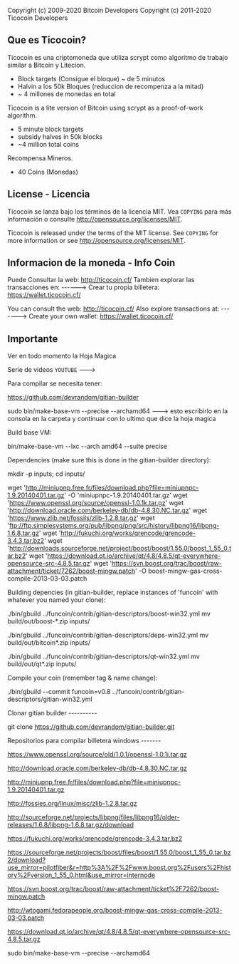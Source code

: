 Copyright (c) 2009-2020 Bitcoin Developers
Copyright (c) 2011-2020 Ticocoin Developers

Que es Ticocoin?
-----------------------

Ticocoin es una criptomoneda que utiliza scrypt como algoritmo de trabajo similar a Bitcoin y Litecion.
 - Block targets (Consigue el bloque) ~ de 5 minutos
 - Halvin a los 50k Bloques (reduccion de recompenza a la mitad)
 - ~ 4 millones de monedas en total


Ticocoin is a lite version of Bitcoin using scrypt as a proof-of-work algorithm.
 - 5 minute block targets
 - subsidy halves in 50k blocks
 - ~4 million total coins

Recompensa Mineros.
  - 40 Coins (Monedas)	


License - Licencia
----------------------------

Ticocoin se lanza bajo los términos de la licencia MIT. Vea `COPYING` para más
información o consulte http://opensource.org/licenses/MIT.

Ticocoin is released under the terms of the MIT license. See `COPYING` for more
information or see http://opensource.org/licenses/MIT.



Informacion de la moneda - Info Coin
----------------------------------------------------------

Puede Consultar la web: http://ticocoin.cf/
Tambien explorar las transacciones en: ------>
Crear tu propia billetera: https://wallet.ticocoin.cf/

You can consult the web: http://ticocoin.cf/
Also explore transactions at: ------->
Create your own wallet: https://wallet.ticocoin.cf/


Importante
----------------------------------------------------------

Ver en todo momento la Hoja Magica


Serie de videos `YOUTUBE` --->




Para compilar se necesita tener:


https://github.com/devrandom/gitian-builder

sudo bin/make-base-vm --precise --archamd64  ---> esto escribirlo en la consola en la carpeta y continuar con lo ultimo que dice la hoja magica


Build base VM:
 
bin/make-base-vm --lxc --arch amd64 --suite precise
 
Dependencies (make sure this is done in the gitian-builder directory):
 
mkdir -p inputs; cd inputs/
 
wget 'http://miniupnp.free.fr/files/download.php?file=miniupnpc-1.9.20140401.tar.gz' -O 'miniupnpc-1.9.20140401.tar.gz'
wget 'https://www.openssl.org/source/openssl-1.0.1k.tar.gz'
wget 'http://download.oracle.com/berkeley-db/db-4.8.30.NC.tar.gz'
wget 'https://www.zlib.net/fossils/zlib-1.2.8.tar.gz'
wget 'ftp://ftp.simplesystems.org/pub/libpng/png/src/history/libpng16/libpng-1.6.8.tar.gz'
wget 'http://fukuchi.org/works/qrencode/qrencode-3.4.3.tar.bz2'
wget 'http://downloads.sourceforge.net/project/boost/boost/1.55.0/boost_1_55_0.tar.bz2'
wget 'https://download.qt.io/archive/qt/4.8/4.8.5/qt-everywhere-opensource-src-4.8.5.tar.gz'
wget 'https://svn.boost.org/trac/boost/raw-attachment/ticket/7262/boost-mingw.patch' -O boost-mingw-gas-cross-compile-2013-03-03.patch
 
Building depencies (in gitian-builder, replace instances of 'funcoin' with whatever you named your clone):
 
./bin/gbuild ../funcoin/contrib/gitian-descriptors/boost-win32.yml
mv build/out/boost-*.zip inputs/
 
./bin/gbuild ../funcoin/contrib/gitian-descriptors/deps-win32.yml
mv build/out/bitcoin*.zip inputs/
 
./bin/gbuild ../funcoin/contrib/gitian-descriptors/qt-win32.yml
mv build/out/qt*.zip inputs/
 
Compile your coin (remember tag & name change):
 
./bin/gbuild --commit funcoin=v0.8 ../funcoin/contrib/gitian-descriptors/gitian-win32.yml


Clonar gitian builder ----------

git clone https://github.com/devrandom/gitian-builder.git



Repositorios para compilar billetera windows -------

https://www.openssl.org/source/old/1.0.1/openssl-1.0.1i.tar.gz

http://download.oracle.com/berkeley-db/db-4.8.30.NC.tar.gz

http://miniupnp.free.fr/files/download.php?file=miniupnpc-1.9.20140401.tar.gz

http://fossies.org/linux/misc/zlib-1.2.8.tar.gz

http://sourceforge.net/projects/libpng/files/libpng16/older-releases/1.6.8/libpng-1.6.8.tar.gz/download

https://fukuchi.org/works/qrencode/qrencode-3.4.3.tar.bz2

https://sourceforge.net/projects/boost/files/boost/1.55.0/boost_1_55_0.tar.bz2/download?use_mirror=pilotfiber&r=http%3A%2F%2Fwww.boost.org%2Fusers%2Fhistory%2Fversion_1_55_0.html&use_mirror=internode

https://svn.boost.org/trac/boost/raw-attachment/ticket%2F7262/boost-mingw.patch

http://wtogami.fedorapeople.org/boost-mingw-gas-cross-compile-2013-03-03.patch

https://download.qt.io/archive/qt/4.8/4.8.5/qt-everywhere-opensource-src-4.8.5.tar.gz


sudo bin/make-base-vm --precise --archamd64








